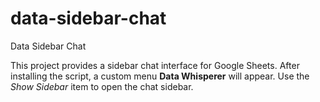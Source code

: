 # data-sidebar-chat
Data Sidebar Chat

This project provides a sidebar chat interface for Google Sheets. After installing the script, a custom menu **Data Whisperer** will appear. Use the *Show Sidebar* item to open the chat sidebar.
